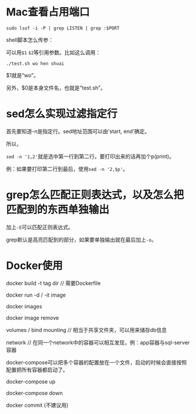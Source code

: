 # Mac查看占用端口

```
sudo lsof -i -P | grep LISTEN | grep :$PORT
```

shell脚本怎么传参：

可以用`$1` `$2`等引用参数。比如这么调用：

`./test.sh wo hen shuai` 

$1就是“wo”。

另外，$0是本身文件名，也就是“test.sh”。

# sed怎么实现过滤指定行

首先要知道-n是指定行。sed地址范围可以由'start, end'确定。

所以，

`sed -n '1,2'`就是选中第一行到第二行。要打印出来的话再加个p(print)。

例：如果要打印第二行到最后，使用`sed -n '2,$p'`。

# grep怎么匹配正则表达式，以及怎么把匹配到的东西单独输出

加上`-E`可以匹配正则表达式。

grep默认是高亮匹配到的部分，如果要单独输出就在最后加上`-o`。

# Docker使用

docker build -t tag dir // 需要Dockerfile

docker run -d / -it image

docker images

docker image remove 

volumes / bind mounting // 相当于共享文件夹，可以用来储存db信息

network // 在同一个network中的容器可以相互发现，例：app容器与sql-server容器



docker-compose可以把多个容器的配置放在一个文件，启动的时候会直接按照配置把所有容器都启动了。

docker-compose up

docker-compose down

docker commit (不建议用)